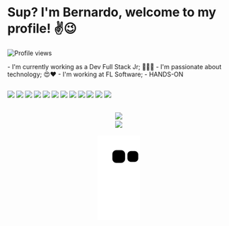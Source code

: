 # Sup? I'm Bernardo, welcome to my profile! ✌😉
<p align="left"> <img src="https://komarev.com/ghpvc/?username=maykbrito&color=yellow" alt="Profile views" /> </p>
- I'm currently working as a Dev Full Stack Jr; 👨‍💻🚀
- I'm passionate about technology; 😍❤
- I'm working at FL Software;
- HANDS-ON

  
  ##
  
<div>
  <img height="30em" src="https://img.shields.io/badge/JavaScript-F7DF1E?style=for-the-badge&logo=javascript&logoColor=black" />
  <img height="30em" src="https://img.shields.io/badge/CSS-239120?&style=for-the-badge&logo=css3&logoColor=white" />
  <img height="30em "src="https://img.shields.io/badge/HTML-239120?style=for-the-badge&logo=html5&logoColor=white" />
  <img height="30em "src="https://img.shields.io/badge/Java-ED8B00?style=for-the-badge&logo=java&logoColor=white" />
  <img height="30em" src="https://img.shields.io/badge/PHP-777BB4?style=for-the-badge&logo=php&logoColor=white"/>
  <img height="30em" src="https://img.shields.io/badge/Ubuntu-E95420?style=for-the-badge&logo=ubuntu&logoColor=white"/>
  <img height="30em" src="https://img.shields.io/badge/Python-3776AB?style=for-the-badge&logo=python&logoColor=white"/>
  <img height="30em" src="https://img.shields.io/badge/MySQL-00000F?style=for-the-badge&logo=mysql&logoColor=white"/>
  <img height="30em" src="https://img.shields.io/badge/Amazon_AWS-232F3E?style=for-the-badge&logo=amazon-aws&logoColor=white"/>
  <img height="30em" src="https://img.shields.io/badge/Microsoft_Azure-0089D6?style=for-the-badge&logo=microsoft-azure&logoColor=white"/>
  <img height="30em" src="https://img.shields.io/badge/Docker-1DA1F2?style=for-the-badge&logo=docker&logoColor=white"/>
  <img height="30em" src="https://img.shields.io/badge/C%2B%2B-00599C?style=for-the-badge&logo=c%2B%2B&logoColor=white" />
  
  
</div>
 
  ##
 <div align="center">
  <a href="https://github.com/bernardovillanova">
  <img height="180em" src="https://github-readme-stats.vercel.app/api/top-langs/?username=bernardovillanova&layout=compact&langs_count=7&theme=dracula"/>
 <div>
   <a href="https://www.linkedin.com/in/bernardo-villanova-de-santana/" target="_blank"><img src="https://img.shields.io/badge/LinkedIn-0077B5?style=for-the-badge&logo=linkedin&logoColor=white" target="_blank"></a>
 </div>

![Snake animation](https://github.com/bernardovillanova/bernardovillanova/blob/output/github-contribution-grid-snake.svg)
